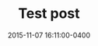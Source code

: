 ---
layout: post
title: Test post
date: 2015-11-07 16:11:00-0400
inline: false
related_posts: false
---